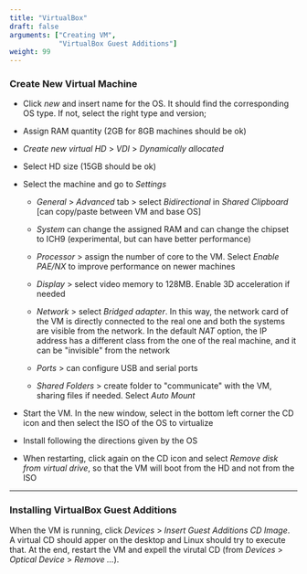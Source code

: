 ```yaml
---
title: "VirtualBox"
draft: false
arguments: ["Creating VM",
            "VirtualBox Guest Additions"]
weight: 99
---
```


### Create New Virtual Machine

- Click _new_ and insert name for the OS. It should find the corresponding OS type. If not, select the right type and version;

- Assign RAM quantity (2GB for 8GB machines should be ok)

- _Create new virtual HD_ \> _VDI_ \> _Dynamically allocated_

- Select HD size (15GB should be ok)

- Select the machine and go to _Settings_

    - _General_ \> _Advanced_ tab \> select _Bidirectional_ in _Shared Clipboard_ [can copy/paste between VM and base OS]
    
    - _System_ can change the assigned RAM and can change the chipset to ICH9 (experimental, but can have better performance)
    
    - _Processor_ \> assign the number of core to the VM. Select _Enable PAE/NX_ to improve performance on newer machines
    
    - _Display_ \> select video memory to 128MB. Enable 3D acceleration if needed
    
    - _Network_ \> select _Bridged adapter_. In this way, the network card of the VM is directly connected to the real one and both the systems are visible from the network. In the default _NAT_ option, the IP address has a different class from the one of the real machine, and it can be "invisible" from the network
    
    - _Ports_ \> can configure USB and serial ports
    
    - _Shared Folders_ \> create folder to "communicate" with the VM, sharing files if needed. Select _Auto Mount_

- Start the VM. In the new window, select in the bottom left corner the CD icon and then select the ISO of the OS to virtualize

- Install following the directions given by the OS

- When restarting, click again on the CD icon and select _Remove disk from virtual drive_, so that the VM will boot from the HD and not from the ISO

* * *

### Installing VirtualBox Guest Additions

When the VM is running, click _Devices_ \> _Insert Guest Additions CD Image_. A virtual CD should apper on the desktop and Linux should try to execute that. At the end, restart the VM and expell the virutal CD (from _Devices_ > _Optical Device_ > _Remove ..._).
